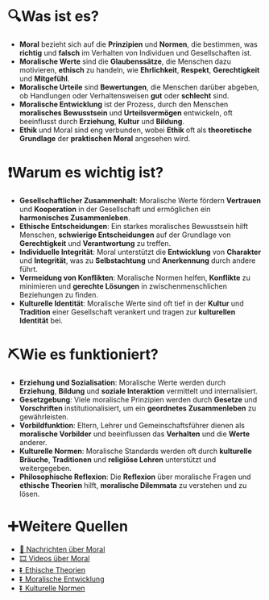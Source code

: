 # 🔍Was ist es?
- **Moral** bezieht sich auf die **Prinzipien** und **Normen**, die bestimmen, was **richtig** und **falsch** im Verhalten von Individuen und Gesellschaften ist.
- **Moralische Werte** sind die **Glaubenssätze**, die Menschen dazu motivieren, **ethisch** zu handeln, wie **Ehrlichkeit**, **Respekt**, **Gerechtigkeit** und **Mitgefühl**.
- **Moralische Urteile** sind **Bewertungen**, die Menschen darüber abgeben, ob Handlungen oder Verhaltensweisen **gut** oder **schlecht** sind.
- **Moralische Entwicklung** ist der Prozess, durch den Menschen **moralisches Bewusstsein** und **Urteilsvermögen** entwickeln, oft beeinflusst durch **Erziehung**, **Kultur** und **Bildung**.
- **Ethik** und Moral sind eng verbunden, wobei **Ethik** oft als **theoretische Grundlage** der **praktischen Moral** angesehen wird.

# ❗Warum es wichtig ist?
- **Gesellschaftlicher Zusammenhalt**: Moralische Werte fördern **Vertrauen** und **Kooperation** in der Gesellschaft und ermöglichen ein **harmonisches Zusammenleben**.
- **Ethische Entscheidungen**: Ein starkes moralisches Bewusstsein hilft Menschen, **schwierige Entscheidungen** auf der Grundlage von **Gerechtigkeit** und **Verantwortung** zu treffen.
- **Individuelle Integrität**: Moral unterstützt die **Entwicklung** von **Charakter** und **Integrität**, was zu **Selbstachtung** und **Anerkennung** durch andere führt.
- **Vermeidung von Konflikten**: Moralische Normen helfen, **Konflikte** zu minimieren und **gerechte Lösungen** in zwischenmenschlichen Beziehungen zu finden.
- **Kulturelle Identität**: Moralische Werte sind oft tief in der **Kultur** und **Tradition** einer Gesellschaft verankert und tragen zur **kulturellen Identität** bei.

# ⛏Wie es funktioniert?
- **Erziehung und Sozialisation**: Moralische Werte werden durch **Erziehung**, **Bildung** und **soziale Interaktion** vermittelt und internalisiert.
- **Gesetzgebung**: Viele moralische Prinzipien werden durch **Gesetze** und **Vorschriften** institutionalisiert, um ein **geordnetes Zusammenleben** zu gewährleisten.
- **Vorbildfunktion**: Eltern, Lehrer und Gemeinschaftsführer dienen als **moralische Vorbilder** und beeinflussen das **Verhalten** und die **Werte** anderer.
- **Kulturelle Normen**: Moralische Standards werden oft durch **kulturelle Bräuche**, **Traditionen** und **religiöse Lehren** unterstützt und weitergegeben.
- **Philosophische Reflexion**: Die **Reflexion** über moralische Fragen und **ethische Theorien** hilft, **moralische Dilemmata** zu verstehen und zu lösen.

# ➕Weitere Quellen
- [📄 Nachrichten über Moral](https://www.google.ch/search?q=Moral&tbm=nws)
- [🎞 Videos über Moral](https://www.google.ch/search?q=Moral&tbm=vid)
- [⏬ Ethische Theorien](https://www.google.ch/search?q=Ethische+Theorien)
- [⏬ Moralische Entwicklung](https://www.google.ch/search?q=Moralische+Entwicklung)
- [⏬ Kulturelle Normen](https://www.google.ch/search?q=Kulturelle+Normen)